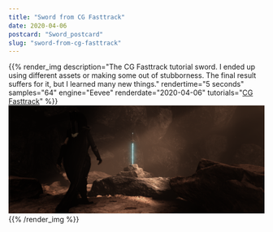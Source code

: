 ```yaml
---
title: "Sword from CG Fasttrack"
date: 2020-04-06
postcard: "Sword_postcard"
slug: "sword-from-cg-fasttrack"
---
```


{{% render_img
  description="The CG Fasttrack tutorial sword. I ended up using different assets or making some out of stubborness. The final result suffers for it, but I learned many new things." 
  rendertime="5 seconds" 
  samples="64" 
  engine="Eevee" 
  renderdate="2020-04-06" 
  tutorials="[CG Fasttrack](https://www.youtube.com/watch?v=zHv4VDoCwYc)"
   %}}
![Sword with cinematic compositing](img/Sword.png)
{{% /render_img %}}


